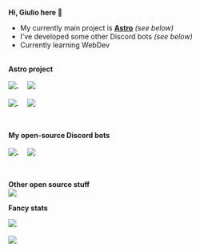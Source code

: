 **Hi, Giulio here 👋**  

- My currently main project is **[Astro](https://astro-bot.space)** *(see below)*
- I've developed some other Discord bots *(see below)*
- Currently learning WebDev
<br><br>

**Astro project**  

<a href="https://github.com/Giuliopime/Astro">
  <img align="center" src="https://github-readme-stats.vercel.app/api/pin/?username=Giuliopime&repo=Astro&show_owner=true&theme=radical" />
</a>&emsp;
<a href="https://github.com/Giuliopime/astro-bot.space">
  <img align="center" src="https://github-readme-stats.vercel.app/api/pin/?username=Giuliopime&repo=astro-bot.space&show_owner=true&theme=radical" />  
</a>  
<br/><br/>
<a href="https://github.com/Giuliopime/astro-docs">
  <img align="center" src="https://github-readme-stats.vercel.app/api/pin/?username=Giuliopime&repo=astro-docs&show_owner=true&theme=radical" />  
</a>&emsp;
<a href="https://github.com/Giuliopime/Astro-Technician">
  <img align="center" src="https://github-readme-stats.vercel.app/api/pin/?username=Giuliopime&repo=Astro-Technician&show_owner=true&theme=radical" />  
</a>  
<br/><br/><br/>

**My open-source Discord bots**  

<a href="https://github.com/Giuliopime/HelpDesk">
  <img align="center" src="https://github-readme-stats.vercel.app/api/pin/?username=Giuliopime&repo=HelpDesk&show_owner=true&theme=tokyonight" />
</a>&emsp;
<a href="https://github.com/Giuliopime/Todo-Reminder">
  <img align="center" src="https://github-readme-stats.vercel.app/api/pin/?username=Giuliopime&repo=Todo-Reminder&show_owner=true&theme=tokyonight" />  
</a>  
<br/><br/><br/>

**Other open source stuff**  
<a href="https://github.com/Giuliopime/Downloadify">
  <img align="center" src="https://github-readme-stats.vercel.app/api/pin/?username=Giuliopime&repo=Downloadify&show_owner=true&theme=tokyonight" />
</a>

**Fancy stats**

<a href="https://github.com/anuraghazra/github-readme-stats">
  <img align="center" src="https://github-readme-stats.vercel.app/api?username=Giuliopime&show_icons=true&include_all_commits=true&theme=radical" />
</a><br/><br/>
<a href="https://github.com/anuraghazra/github-readme-stats">
  <img align="center" src="https://github-readme-stats.vercel.app/api/top-langs/?username=Giuliopime&layout=compact&theme=radical" />
</a>
